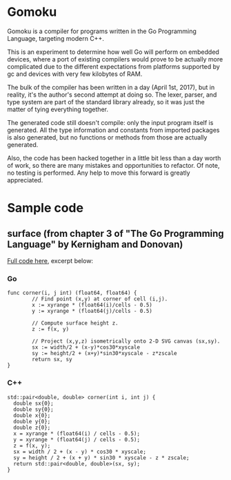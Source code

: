 # Gomoku

Gomoku is a compiler for programs written in the Go Programming
Language, targeting modern C++.

This is an experiment to determine how well Go will perform on embedded
devices, where a port of existing compilers would prove to be actually
more complicated due to the different expectations from platforms
supported by gc and devices with very few kilobytes of RAM.

The bulk of the compiler has been written in a day (April 1st, 2017),
but in reality, it's the author's second attempt at doing so.  The
lexer, parser, and type system are part of the standard library
already, so it was just the matter of tying everything together.

The generated code still doesn't compile: only the input program itself
is generated.  All the type information and constants from imported
packages is also generated, but no functions or methods from those are
actually generated.

Also, the code has been hacked together in a little bit less than a day
worth of work, so there are many mistakes and opportunities to
refactor.  Of note, no testing is performed.  Any help to move this
forward is greatly appreciated.

# Sample code

## surface (from chapter 3 of "The Go Programming Language" by Kernigham and Donovan)

[Full code here](https://gist.github.com/lpereira/8bc64bf9796984b7868b8255d1692d59), excerpt below:

### Go

    func corner(i, j int) (float64, float64) {
            // Find point (x,y) at corner of cell (i,j).
            x := xyrange * (float64(i)/cells - 0.5)
            y := xyrange * (float64(j)/cells - 0.5)

            // Compute surface height z.
            z := f(x, y)

            // Project (x,y,z) isometrically onto 2-D SVG canvas (sx,sy).
            sx := width/2 + (x-y)*cos30*xyscale
            sy := height/2 + (x+y)*sin30*xyscale - z*zscale
            return sx, sy
    }


### C++

    std::pair<double, double> corner(int i, int j) {
      double sx{0};
      double sy{0};
      double x{0};
      double y{0};
      double z{0};
      x = xyrange * (float64(i) / cells - 0.5);
      y = xyrange * (float64(j) / cells - 0.5);
      z = f(x, y);
      sx = width / 2 + (x - y) * cos30 * xyscale;
      sy = height / 2 + (x + y) * sin30 * xyscale - z * zscale;
      return std::pair<double, double>(sx, sy);
    }
